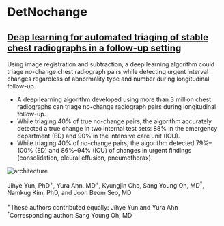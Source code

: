 # DetNochange

## **[Deap learning for automated triaging of stable chest radiographs in a follow-up setting](https://pubs.rsna.org/doi/full/10.1148/radiol.230606)**

Using image registration and subtraction, a deep learning algorithm could triage no-change chest radiograph pairs while detecting urgent interval changes regardless of abnormality type and number during longitudinal follow-up.
- A deep learning algorithm developed using more than 3 million chest radiographs can triage no-change radiograph pairs during longitudinal follow-up.
- While triaging 40% of true no-change pairs, the algorithm accurately detected a true change in two internal test sets: 88% in the emergency department (ED) and 90% in the intensive care unit (ICU).
- While triaging 40% of no-change pairs, the algorithm detected 79%–100% (ED) and 86%–94% (ICU) of changes in urgent findings (consolidation, pleural effusion, pneumothorax).

![architecture](https://user-images.githubusercontent.com/32833908/216897892-49ea62d9-e9bd-4a76-9a42-1e59dfd80041.png)

Jihye Yun, PhD<sup>+</sup>,
Yura Ahn, MD<sup>+</sup>,
Kyungjin Cho, Sang Young Oh, MD<sup>*</sup>, 
Namkug Kim, PhD, and Joon Beom Seo, MD

<sup>+</sup>These authors contributed equally: Jihye Yun and Yura Ahn
<br /><sup>*</sup>Corresponding author: Sang Young Oh, MD
